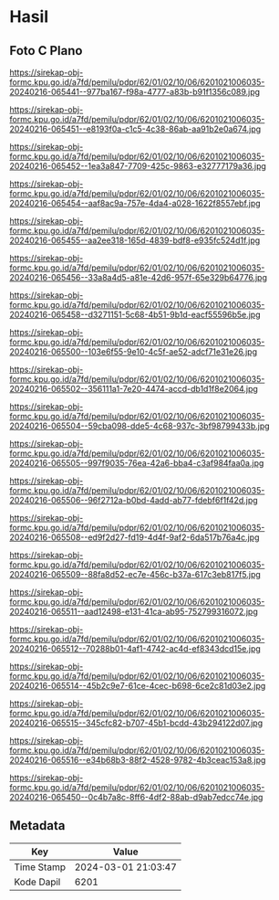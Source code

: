 # Hasil

## Foto C Plano

https://sirekap-obj-formc.kpu.go.id/a7fd/pemilu/pdpr/62/01/02/10/06/6201021006035-20240216-065441--977ba167-f98a-4777-a83b-b91f1356c089.jpg

https://sirekap-obj-formc.kpu.go.id/a7fd/pemilu/pdpr/62/01/02/10/06/6201021006035-20240216-065451--e8193f0a-c1c5-4c38-86ab-aa91b2e0a674.jpg

https://sirekap-obj-formc.kpu.go.id/a7fd/pemilu/pdpr/62/01/02/10/06/6201021006035-20240216-065452--1ea3a847-7709-425c-9863-e32777179a36.jpg

https://sirekap-obj-formc.kpu.go.id/a7fd/pemilu/pdpr/62/01/02/10/06/6201021006035-20240216-065454--aaf8ac9a-757e-4da4-a028-1622f8557ebf.jpg

https://sirekap-obj-formc.kpu.go.id/a7fd/pemilu/pdpr/62/01/02/10/06/6201021006035-20240216-065455--aa2ee318-165d-4839-bdf8-e935fc524d1f.jpg

https://sirekap-obj-formc.kpu.go.id/a7fd/pemilu/pdpr/62/01/02/10/06/6201021006035-20240216-065456--33a8a4d5-a81e-42d6-957f-65e329b64776.jpg

https://sirekap-obj-formc.kpu.go.id/a7fd/pemilu/pdpr/62/01/02/10/06/6201021006035-20240216-065458--d3271151-5c68-4b51-9b1d-eacf55596b5e.jpg

https://sirekap-obj-formc.kpu.go.id/a7fd/pemilu/pdpr/62/01/02/10/06/6201021006035-20240216-065500--103e6f55-9e10-4c5f-ae52-adcf71e31e26.jpg

https://sirekap-obj-formc.kpu.go.id/a7fd/pemilu/pdpr/62/01/02/10/06/6201021006035-20240216-065502--356111a1-7e20-4474-accd-db1d1f8e2064.jpg

https://sirekap-obj-formc.kpu.go.id/a7fd/pemilu/pdpr/62/01/02/10/06/6201021006035-20240216-065504--59cba098-dde5-4c68-937c-3bf98799433b.jpg

https://sirekap-obj-formc.kpu.go.id/a7fd/pemilu/pdpr/62/01/02/10/06/6201021006035-20240216-065505--997f9035-76ea-42a6-bba4-c3af984faa0a.jpg

https://sirekap-obj-formc.kpu.go.id/a7fd/pemilu/pdpr/62/01/02/10/06/6201021006035-20240216-065506--96f2712a-b0bd-4add-ab77-fdebf6f1f42d.jpg

https://sirekap-obj-formc.kpu.go.id/a7fd/pemilu/pdpr/62/01/02/10/06/6201021006035-20240216-065508--ed9f2d27-fd19-4d4f-9af2-6da517b76a4c.jpg

https://sirekap-obj-formc.kpu.go.id/a7fd/pemilu/pdpr/62/01/02/10/06/6201021006035-20240216-065509--88fa8d52-ec7e-456c-b37a-617c3eb817f5.jpg

https://sirekap-obj-formc.kpu.go.id/a7fd/pemilu/pdpr/62/01/02/10/06/6201021006035-20240216-065511--aad12498-e131-41ca-ab95-752799316072.jpg

https://sirekap-obj-formc.kpu.go.id/a7fd/pemilu/pdpr/62/01/02/10/06/6201021006035-20240216-065512--70288b01-4af1-4742-ac4d-ef8343dcd15e.jpg

https://sirekap-obj-formc.kpu.go.id/a7fd/pemilu/pdpr/62/01/02/10/06/6201021006035-20240216-065514--45b2c9e7-61ce-4cec-b698-6ce2c81d03e2.jpg

https://sirekap-obj-formc.kpu.go.id/a7fd/pemilu/pdpr/62/01/02/10/06/6201021006035-20240216-065515--345cfc82-b707-45b1-bcdd-43b294122d07.jpg

https://sirekap-obj-formc.kpu.go.id/a7fd/pemilu/pdpr/62/01/02/10/06/6201021006035-20240216-065516--e34b68b3-88f2-4528-9782-4b3ceac153a8.jpg

https://sirekap-obj-formc.kpu.go.id/a7fd/pemilu/pdpr/62/01/02/10/06/6201021006035-20240216-065450--0c4b7a8c-8ff6-4df2-88ab-d9ab7edcc74e.jpg


## Metadata

| Key        | Value               |
| ---------- | ------------------- |
| Time Stamp | 2024-03-01 21:03:47 |
| Kode Dapil | 6201                |



